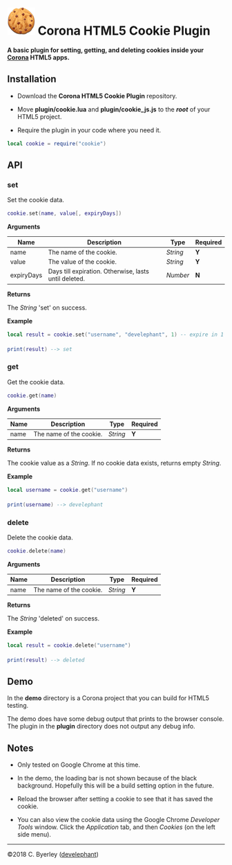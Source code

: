 # ![logo](logo.png) Corona HTML5 Cookie Plugin

__A basic plugin for setting, getting, and deleting cookies inside your [Corona](https://coronalabs.com) HTML5 apps.__

## Installation

 - Download the __Corona HTML5 Cookie Plugin__ repository.

 - Move __plugin/cookie.lua__ and __plugin/cookie_js.js__ to the ___root___ of your HTML5 project.

 - Require the plugin in your code where you need it.

```lua
local cookie = require("cookie")
```

## API

### set

Set the cookie data.

```lua
cookie.set(name, value[, expiryDays])
```

__Arguments__

|Name|Description|Type|Required|
|----|-----------|----|--------|
|name|The name of the cookie.|_String_|__Y__|
|value|The value of the cookie.|_String_|__Y__|
|expiryDays|Days till expiration. Otherwise, lasts until deleted.|_Number_|__N__|

__Returns__

The _String_ 'set' on success.

__Example__

```lua
local result = cookie.set("username", "develephant", 1) -- expire in 1 day

print(result) --> set
```

### get

Get the cookie data.

```lua
cookie.get(name)
```

__Arguments__

|Name|Description|Type|Required|
|----|-----------|----|--------|
|name|The name of the cookie.|_String_|__Y__|

__Returns__

The cookie value as a _String_. If no cookie data exists, returns empty _String_.

__Example__

```lua
local username = cookie.get("username")

print(username) --> develephant
```

### delete

Delete the cookie data.

```lua
cookie.delete(name)
```

__Arguments__

|Name|Description|Type|Required|
|----|-----------|----|--------|
|name|The name of the cookie.|_String_|__Y__|

__Returns__

The _String_ 'deleted' on success.

__Example__

```lua
local result = cookie.delete("username")

print(result) --> deleted
```

## Demo

In the __demo__ directory is a Corona project that you can build for HTML5 testing. 

The demo does have some debug output that prints to the browser console. The plugin in the __plugin__ directory does not output any debug info.

## Notes

 - Only tested on Google Chrome at this time.

 - In the demo, the loading bar is not shown because of the black background. Hopefully this will be a build setting option in the future.

 - Reload the browser after setting a cookie to see that it has saved the cookie.

 - You can also view the cookie data using the Google Chrome _Developer Tools_ window. Click the _Application_ tab, and then _Cookies_ (on the left side menu).

---

&copy;2018 C. Byerley ([develephant](https://develephant.com))